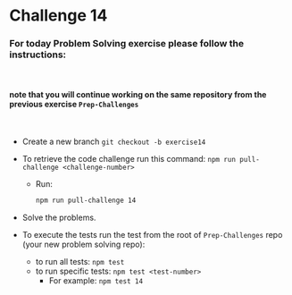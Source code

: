 # Challenge 14

### For today Problem Solving exercise please follow the instructions:

<p>&nbsp</p>

#### note that you will continue working on the same repository from the previous exercise  `Prep-Challenges`

<p>&nbsp</p>

- Create a new branch `git checkout -b exercise14`


- To retrieve the code challenge run this command: `npm run pull-challenge <challenge-number>`

   - Run:

   	 ```bash
  	 npm run pull-challenge 14
   	 ```


- Solve the problems.

- To execute the tests run the test from the root of `Prep-Challenges` repo (your new problem solving repo):

  - to run all tests: `npm test`
  - to run specific tests: `npm test <test-number>`
    - For example: `npm test 14`